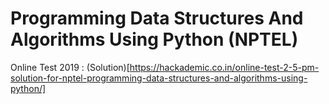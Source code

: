 # Programming Data Structures And Algorithms Using Python (NPTEL)

Online Test 2019 : (Solution)[https://hackademic.co.in/online-test-2-5-pm-solution-for-nptel-programming-data-structures-and-algorithms-using-python/]
